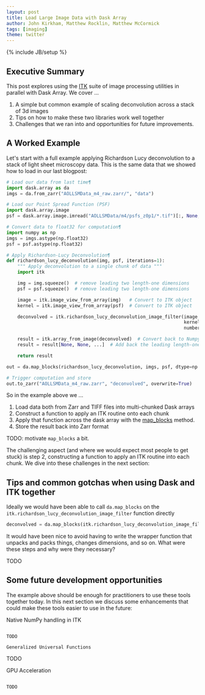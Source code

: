 ```yaml
---
layout: post
title: Load Large Image Data with Dask Array
author: John Kirkham, Matthew Rocklin, Matthew McCormick
tags: [imaging]
theme: twitter
---
```

{% include JB/setup %}

Executive Summary
-----------------

This post explores using the [ITK](TODO) suite of image processing utilities in parallel with Dask Array.
We cover ...

1.  A simple but common example of scaling deconvolution across a stack of 3d images
2.  Tips on how to make these two libraries work well together
2.  Challenges that we ran into and opportunities for future improvements.


A Worked Example
----------------

Let's start with a full example applying Richardson Lucy deconvolution to a
stack of light sheet microscopy data.  This is the same data that we showed how
to load in our last blogpost:

```python
# Load our data from last time¶
import dask.array as da
imgs = da.from_zarr("AOLLSMData_m4_raw.zarr/", "data")

# Load our Point Spread Function (PSF)
import dask.array.image
psf = dask.array.image.imread("AOLLSMData/m4/psfs_z0p1/*.tif")[:, None, ...]

# Convert data to float32 for computation¶
import numpy as np
imgs = imgs.astype(np.float32)
psf = psf.astype(np.float32)

# Apply Richardson-Lucy Deconvolution¶
def richardson_lucy_deconvolution(img, psf, iterations=1):
    """ Apply deconvolution to a single chunk of data """
    import itk

    img = img.squeeze()  # remove leading two length-one dimensions
    psf = psf.squeeze()  # remove leading two length-one dimensions

    image = itk.image_view_from_array(img)   # Convert to ITK object
    kernel = itk.image_view_from_array(psf)  # Convert to ITK object

    deconvolved = itk.richardson_lucy_deconvolution_image_filter(image,
                                                                 kernel_image=kernel,
                                                                 number_of_iterations=iterations)

    result = itk.array_from_image(deconvolved)  # Convert back to Numpy array
    result = result[None, None, ...]  # Add back the leading length-one dimensions

    return result

out = da.map_blocks(richardson_lucy_deconvolution, imgs, psf, dtype=np.float32)

# Trigger computation and store
out.to_zarr("AOLLSMData_m4_raw.zarr", "deconvolved", overwrite=True)
```

So in the example above we ...

1.  Load data both from Zarr and TIFF files into multi-chunked Dask arrays
2.  Construct a function to apply an ITK routine onto each chunk
3.  Apply that function across the dask array with the [map_blocks](TODO) method.
4.  Store the result back into Zarr format

TODO: motivate `map_blocks` a bit.

The challenging aspect (and where we
would expect most people to get stuck) is step 2, constructing a function to
apply an ITK routine into each chunk.  We dive into these challenges in the
next section:


Tips and common gotchas when using Dask and ITK together
--------------------------------------------------------

Ideally we would have been able to call `da.map_blocks` on the `itk.richardson_lucy_deconvolution_image_filter` function directly

```python
deconvolved = da.map_blocks(itk.richardson_lucy_deconvolution_image_filter, imgs, psf)
```

It would have been nice to avoid having to write the wrapper function that
unpacks and packs things, changes dimensions, and so on.  What were these steps
and why were they necessary?

TODO


Some future development opportunities
-------------------------------------

The example above should be enough for practitioners to use these tools
together today.  In this next section we discuss some enhancements that could
make these tools easier to use in the future:

Native NumPy handling in ITK
~~~~~~~~~~~~~~~~~~~~~~~~~~~~

TODO

Generalized Universal Functions
~~~~~~~~~~~~~~~~~~~~~~~~~~~~~~~

TODO

GPU Acceleration
~~~~~~~~~~~~~~~~

TODO
